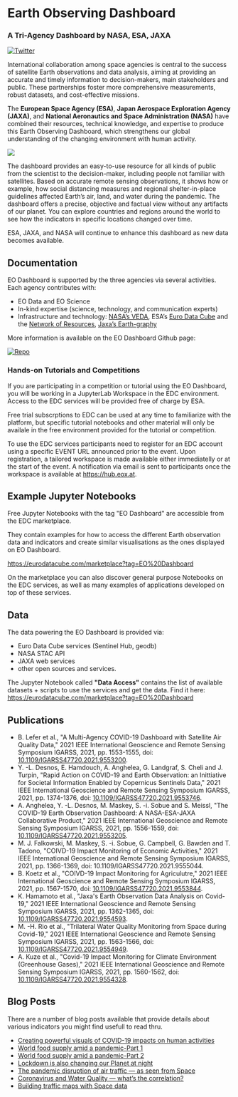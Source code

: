 # Earth Observing Dashboard

### A Tri-Agency Dashboard by NASA, ESA, JAXA
[![Twitter](https://img.shields.io/twitter/url/https/twitter.com/EO_OPEN_SCIENCE.svg?style=social&label=Follow%20%40eo_open_science)](https://twitter.com/EO_OPEN_SCIENCE)

International collaboration among space agencies is central to the success of satellite Earth observations and data analysis, aiming at providing an accurate and timely information to decision-makers, main stakeholders and public. These partnerships foster more comprehensive measurements, robust datasets, and cost-effective missions.

The **European Space Agency (ESA)**, **Japan Aerospace Exploration Agency (JAXA)**, and **National Aeronautics and Space Administration (NASA)** have combined their resources, technical knowledge, and expertise to produce this Earth Observing Dashboard, which strengthens our global understanding of the changing environment with human activity.

<img src="./data/trilateral/EO_Dashboard_kv_small.jpeg">

The dashboard provides an easy-to-use resource for all kinds of public from the scientist to the decision-maker, including people not familiar with satellites. Based on accurate remote sensing observations, it shows how or example, how social distancing measures and regional shelter-in-place guidelines affected Earth’s air, land, and water during the pandemic. The dashboard offers a precise, objective and factual view without any artifacts of our planet. You can explore countries and regions around the world to see how the indicators in specific locations changed over time.

ESA, JAXA, and NASA will continue to enhance this dashboard as new data becomes available.

## Documentation

EO Dashboard is supported by the three agencies via several activities. Each agency contributes with:
- EO Data and EO Science 
- In-kind expertise (science, technology, and communication experts)
- Infrastructure and technology: [NASA’s VEDA](https://www.earthdata.nasa.gov/dashboard/), ESA’s [Euro Data Cube](https://eurodatacube.com) and the [Network of Resources](https://nor-discover.org), [Jaxa’s Earth-graphy](https://earth.jaxa.jp/en/)

More information is available on the EO Dashboard Github page: 

[![Repo](https://badgen.net/badge/icon/GitHub?icon=github&label)](https://github.com/eurodatacube/eodash) 

### Hands-on Tutorials and Competitions 

If you are participating in a competition or tutorial using the EO Dashboard, you will be working in a JupyterLab Workspace in the EDC environment. Access to the EDC services will be provided free of charge by ESA.  

Free trial subscrptions to EDC can be used at any time to familiarize with the platform, but specific tutorial notebooks and other material will only be availale in the free environment provided for the tutorial or competition.

To use the EDC services participants need to register for an EDC account using a specific EVENT URL announced prior to the event. 
Upon registration, a tailored workspace is made available either immediatelly or at the start of the event.
A notification via email is sent to participants once the workspace is available at https://hub.eox.at.

## Example Jupyter Notebooks

Free Jupyter Notebooks with the tag "EO Dashboard" are accessible from the EDC marketplace.

They contain examples for how to access the different Earth observation data and indicators and create similar visualisations as the ones displayed on EO Dashboard.

https://eurodatacube.com/marketplace?tag=EO%20Dashboard

On the marketplace you can also discover general purpose Notebooks on the EDC services, as well as many examples of applications developed on top of these services.

## Data 

The data powering the EO Dashboard is provided via:
- Euro Data Cube services (Sentinel Hub, geodb)
- NASA STAC API
- JAXA web services
- other open sources and services.

The Jupyter Notebook called **"Data Access"** contains the list of available datasets + scripts to use the services and get the data. 
Find it here: https://eurodatacube.com/marketplace?tag=EO%20Dashboard 

## Publications 
- B. Lefer et al., "A Multi-Agency COVID-19 Dashboard with Satellite Air Quality Data," 2021 IEEE International Geoscience and Remote Sensing Symposium IGARSS, 2021, pp. 1553-1555, doi: [10.1109/IGARSS47720.2021.9553200](https://doi.org/10.1109/IGARSS47720.2021.9553200).
- Y. -L. Desnos, E. Hamdouch, A. Anghelea, G. Landgraf, S. Cheli and J. Turpin, "Rapid Action on COVID-19 and Earth Observation: an Inittiative for Societal Information Enabled by Copernicus Sentinels Data," 2021 IEEE International Geoscience and Remote Sensing Symposium IGARSS, 2021, pp. 1374-1376, doi: [10.1109/IGARSS47720.2021.9553746](https://doi.org/10.1109/IGARSS47720.2021.9553746). 
- A. Anghelea, Y. -L. Desnos, M. Maskey, S. -i. Sobue and S. Meissl, "The COVID-19 Earth Observation Dashboard: A NASA-ESA-JAXA Collaborative Product," 2021 IEEE International Geoscience and Remote Sensing Symposium IGARSS, 2021, pp. 1556-1559, doi: [10.1109/IGARSS47720.2021.9553205](https://doi.org/10.1109/IGARSS47720.2021.9553205).
- M. J. Falkowski, M. Maskey, S. -i. Sobue, G. Campbell, G. Bawden and T. Tadono, "COIVD-19 Impact Monitoring of Economic Activities," 2021 IEEE International Geoscience and Remote Sensing Symposium IGARSS, 2021, pp. 1366-1369, doi: 10.1109/IGARSS47720.2021.9555044.
- B. Koetz et al., "COIVD-19 Impact Monitoring for Agriculutre," 2021 IEEE International Geoscience and Remote Sensing Symposium IGARSS, 2021, pp. 1567-1570, doi: [10.1109/IGARSS47720.2021.9553844](https://doi.org/10.1109/IGARSS47720.2021.9553844).
- K. Hamamoto et al., "Jaxa's Earth Observation Data Analysis on Covid-19," 2021 IEEE International Geoscience and Remote Sensing Symposium IGARSS, 2021, pp. 1362-1365, doi: [10.1109/IGARSS47720.2021.9554593](https://doi.org/10.1109/IGARSS47720.2021.9554593).
- M. -H. Rio et al., "Trilateral Water Quality Monitoring from Space during Covid-19," 2021 IEEE International Geoscience and Remote Sensing Symposium IGARSS, 2021, pp. 1563-1566, doi: [10.1109/IGARSS47720.2021.9554949](https://doi.org/10.1109/IGARSS47720.2021.9554949).
- A. Kuze et al., "Covid-19 Impact Monitoring for Climate Environment (Greenhouse Gases)," 2021 IEEE International Geoscience and Remote Sensing Symposium IGARSS, 2021, pp. 1560-1562, doi: [10.1109/IGARSS47720.2021.9554328](https://doi.org/10.1109/IGARSS47720.2021.9554328).

## Blog Posts

There are a number of blog posts available that provide details about various indicators you might find usefull to read thru.

- [Creating powerful visuals of COVID-19 impacts on human activities](https://medium.com/euro-data-cube/creating-powerful-visuals-of-covid-19-impacts-on-human-activities-8879fa75121d)
- [World food supply amid a pandemic-Part 1](https://medium.com/euro-data-cube/world-food-supply-amid-a-pandemic-3940ef855f07)
- [World food supply amid a pandemic-Part 2](https://medium.com/euro-data-cube/world-food-supply-amid-a-pandemic-87215c8edbdc)
- [Lockdown is also changing our Planet at night](https://medium.com/euro-data-cube/lockdown-is-also-changing-our-planet-at-night-520deffec252)
- [The pandemic disruption of air traffic — as seen from Space](https://medium.com/euro-data-cube/the-pandemic-disruption-of-air-traffic-as-seen-from-space-6dad64201b9a)
- [Coronavirus and Water Quality — what’s the correlation?](https://medium.com/euro-data-cube/coronavirus-and-water-quality-whats-the-correlation-bf727d343e61)
- [Building traffic maps with Space data](https://medium.com/euro-data-cube/building-traffic-maps-with-space-data-%EF%B8%8F-fd894a847792)
